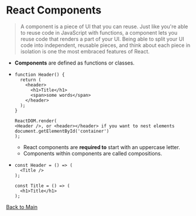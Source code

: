 # React Components

> A component is a piece of UI that you can reuse. Just like you're able to reuse code in JavaScript with functions, a component lets you reuse code that renders a part of your UI. Being able to split your UI code into independent, reusable pieces, and think about each piece in isolation is one the most embraced features of React.


+ **Components** are defined as functions or classes. 
+ ```
  function Header() {
    return (
      <header>
        <h1>Title</h1>
        <span>some words</span>
      </header>
    );
  }

  ReactDOM.render(
  <Header />, or <header></header> if you want to nest elements
  document.getElementById('container')
  );
  ```
  + React components are **required to** start with an uppercase letter.
  + Components within components are called compositions.
+ ```
  const Header = () => (
    <Title />
  );

  const Title = () => (
    <h1>Title</h1>
  );
  ```



[Back to Main](react.md)